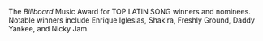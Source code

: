 The _Billboard_ Music Award for TOP LATIN SONG winners and nominees. Notable winners include Enrique Iglesias, Shakira, Freshly Ground, Daddy Yankee, and Nicky Jam.
